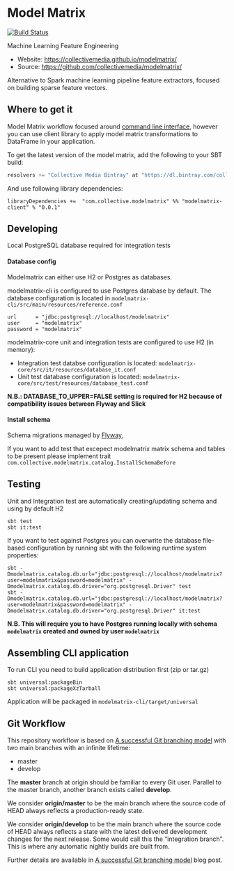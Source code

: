 # Model Matrix

[![Build Status](https://travis-ci.org/collectivemedia/modelmatrix.svg?branch=master)](https://travis-ci.org/collectivemedia/modelmatrix)

Machine Learning Feature Engineering

* Website: https://collectivemedia.github.io/modelmatrix/
* Source: https://github.com/collectivemedia/modelmatrix/

Alternative to Spark machine learning pipeline feature extractors, focused on building sparse feature vectors.

## Where to get it

Model Matrix workflow focused around [command line interface](http://collectivemedia.github.io/modelmatrix/doc/cli.html), 
however you can use client library to apply model matrix transformations to DataFrame in your application.

To get the latest version of the model matrix, add the following to your SBT build:

``` scala
resolvers += "Collective Media Bintray" at "https://dl.bintray.com/collectivemedia/releases"
```

And use following library dependencies:

```
libraryDependencies +=  "com.collective.modelmatrix" %% "modelmatrix-client" % "0.0.1"
```

## Developing

Local PostgreSQL database required for integration tests

#### Database config

Modelmatrix can either use H2 or Postgres as databases.

modelmatrix-cli is configured to use Postgres database by default. The database configuration is located in `modelmatrix-cli/src/main/resources/reference.conf` 

    url      = "jdbc:postgresql://localhost/modelmatrix"  
    user     = "modelmatrix"  
    password = "modelmatrix"  

modelmatrix-core unit and integration tests are configured to use H2 (in memory):
  - Integration test databse configuration is located: `modelmatrix-core/src/it/resources/database_it.conf`
  - Unit test database configuration is located: `modelmatrix-core/src/test/resources/database_test.conf`
  
**N.B.: DATABASE_TO_UPPER=FALSE setting is required for H2 because of compatibility issues between Flyway and Slick**

#### Install schema

Schema migrations managed by [Flyway](http://flywaydb.org), 

If you want to add test that excepect modelmatrix matrix schema and tables to be present please implement trait `com.collective.modelmatrix.catalog.InstallSchemaBefore`


## Testing

Unit and Integration test are automatically creating/updating schema and using by default H2

    sbt test
    sbt it:test
    
If you want to test against Postgres you can overwrite the database file-based configuration by running sbt with the following runtime system properties:

    sbt -Dmodelmatrix.catalog.db.url="jdbc:postgresql://localhost/modelmatrix?user=modelmatrix&password=modelmatrix" -Dmodelmatrix.catalog.db.driver="org.postgresql.Driver" test
    sbt -Dmodelmatrix.catalog.db.url="jdbc:postgresql://localhost/modelmatrix?user=modelmatrix&password=modelmatrix" -Dmodelmatrix.catalog.db.driver="org.postgresql.Driver" it:test
    
**N.B. This will require you to have Postgres running locally with schema `modelmatrix` created and owned by user `modelmatrix`**
    
## Assembling CLI application

To run CLI you need to build application distribution first (zip or tar.gz)

    sbt universal:packageBin        
    sbt universal:packageXzTarball
    
Application will be packaged in `modelmatrix-cli/target/universal`

## Git Workflow

This repository workflow is based on [A successful Git branching model](http://nvie.com/posts/a-successful-git-branching-model/) with two main branches with an infinite lifetime:

* master
* develop

The **master** branch at origin should be familiar to every Git user. Parallel to the master branch, another branch exists called **develop**.

We consider **origin/master** to be the main branch where the source code of HEAD always reflects a production-ready state.

We consider **origin/develop** to be the main branch where the source code of HEAD always reflects a state with the latest delivered development changes for the next release. Some would call this the “integration branch”. This is where any automatic nightly builds are built from.

Further details are available in [A successful Git branching model](http://nvie.com/posts/a-successful-git-branching-model/) blog post.
